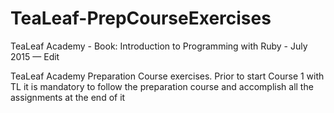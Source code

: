 # TeaLeaf-PrepCourseExercises

TeaLeaf Academy - Book: Introduction to Programming with Ruby - July 2015 — Edit

TeaLeaf Academy Preparation Course exercises. Prior to start Course 1 with TL it is mandatory to follow the preparation course and accomplish all the assignments at the end of it
